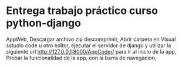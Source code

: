 # Entrega trabajo práctico curso python-django
AppWeb,
Descargar archivo zip descomprimir, 
Abrir carpeta en Visual sstudio code u otro editor,
ejecutar el servidor de django y utilizar la siguiente url http://127.0.0.1:8000/AppCoder/ para ir al inicio de la app,
Probar la funcionalidad de la app, con la barra de navegacion,
